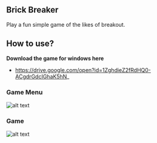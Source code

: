 ## Brick Breaker
Play a fun simple game of the likes of breakout.


## How to use?
<b>Download the game for windows here</b>
 - https://drive.google.com/open?id=1ZghdieZ2fRdHQ0-ACgdrGdcIGhaK5hN_

### Game Menu
![alt text](https://gdurl.com/BeGx)
  

### Game
![alt text](https://gdurl.com/UEtz)
